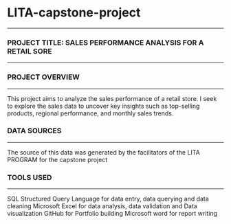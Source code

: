 # LITA-capstone-project
---

### PROJECT TITLE: SALES PERFORMANCE ANALYSIS FOR A RETAIL SORE
---

### PROJECT OVERVIEW
---
This project aims to analyze the sales performance of a retail store. I seek to explore the sales data to uncover key insights such as top-selling products, regional
performance, and monthly sales trends.

### DATA SOURCES
---
The source of this data was generated by the facilitators of the LITA PROGRAM for the capstone project

### TOOLS USED
---
SQL Structured Query Language for data entry, data querying and data cleaning 
Microsoft Excel for data analysis, data validation and Data visualization 
GitHub for Portfolio building
Microsoft word for report writing 
